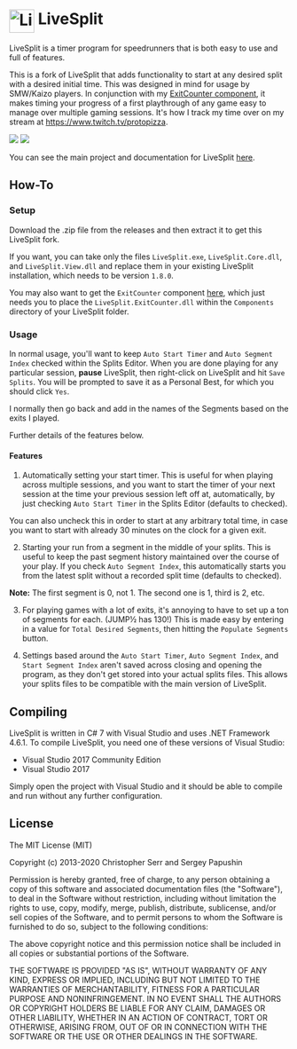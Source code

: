 ﻿<h1> <img src="https://raw.githubusercontent.com/LiveSplit/LiveSplit/master/LiveSplit/Resources/Icon.png" alt="LiveSplit" height="42" width="45" align="top"/> LiveSplit</h1>

LiveSplit is a timer program for speedrunners that is both easy to use and full of features.

This is a fork of LiveSplit that adds functionality to start at any desired split with a desired initial time. This was designed in mind for usage by SMW/Kaizo players. In conjunction with my [ExitCounter component](https://github.com/protopizza/LiveSplit.ExitCounter), it makes timing your progress of a first playthrough of any game easy to manage over multiple gaming sessions. It's how I track my time over on my stream at https://www.twitch.tv/protopizza.

<img src="https://raw.githubusercontent.com/LiveSplit/LiveSplit/master/LiveSplit/Resources/KaizoSplit/Guide-1.png"/>

<img src="https://raw.githubusercontent.com/LiveSplit/LiveSplit/master/LiveSplit/Resources/KaizoSplit/Guide-2.png"/>

You can see the main project and documentation for LiveSplit [here](https://github.com/LiveSplit/LiveSplit).

## How-To

### Setup

Download the .zip file from the releases and then extract it to get this LiveSplit fork.

If you want, you can take only the files `LiveSplit.exe`, `LiveSplit.Core.dll`, and `LiveSplit.View.dll` and replace them in your existing LiveSplit installation, which needs to be version `1.8.0`.

You may also want to get the `ExitCounter` component [here](https://github.com/protopizza/LiveSplit.ExitCounter), which just needs you to place the `LiveSplit.ExitCounter.dll` within the `Components` directory of your LiveSplit folder.

### Usage

In normal usage, you'll want to keep `Auto Start Timer` and `Auto Segment Index` checked within the Splits Editor. When you are done playing for any particular session, **pause** LiveSplit, then right-click on LiveSplit and hit `Save Splits`. You will be prompted to save it as a Personal Best, for which you should click `Yes`.

I normally then go back and add in the names of the Segments based on the exits I played.

Further details of the features below.

#### Features

1. Automatically setting your start timer. This is useful for when playing across multiple sessions, and you want to start the timer of your next session at the time your previous session left off at, automatically, by just checking `Auto Start Timer` in the Splits Editor (defaults to checked).

You can also uncheck this in order to start at any arbitrary total time, in case you want to start with already 30 minutes on the clock for a given exit.

2. Starting your run from a segment in the middle of your splits. This is useful to keep the past segment history maintained over the course of your play. If you check `Auto Segment Index`, this automatically starts you from the latest split without a recorded split time (defaults to checked).

**Note:** The first segment is 0, not 1. The second one is 1, third is 2, etc.

3. For playing games with a lot of exits, it's annoying to have to set up a ton of segments for each. (JUMP½ has 130!) This is made easy by entering in a value for `Total Desired Segments`, then hitting the `Populate Segments` button.

4. Settings based around the `Auto Start Timer`, `Auto Segment Index`, and `Start Segment Index` aren't saved across closing and opening the program, as they don't get stored into your actual splits files. This allows your splits files to be compatible with the main version of LiveSplit.

## Compiling

LiveSplit is written in C# 7 with Visual Studio and uses .NET Framework 4.6.1. To compile LiveSplit, you need one of these versions of Visual Studio:
 - Visual Studio 2017 Community Edition
 - Visual Studio 2017

Simply open the project with Visual Studio and it should be able to compile and run without any further configuration.

## License

The MIT License (MIT)

Copyright (c) 2013-2020 Christopher Serr and Sergey Papushin

Permission is hereby granted, free of charge, to any person obtaining a copy
of this software and associated documentation files (the "Software"), to deal
in the Software without restriction, including without limitation the rights
to use, copy, modify, merge, publish, distribute, sublicense, and/or sell
copies of the Software, and to permit persons to whom the Software is
furnished to do so, subject to the following conditions:

The above copyright notice and this permission notice shall be included in all
copies or substantial portions of the Software.

THE SOFTWARE IS PROVIDED "AS IS", WITHOUT WARRANTY OF ANY KIND, EXPRESS OR
IMPLIED, INCLUDING BUT NOT LIMITED TO THE WARRANTIES OF MERCHANTABILITY,
FITNESS FOR A PARTICULAR PURPOSE AND NONINFRINGEMENT. IN NO EVENT SHALL THE
AUTHORS OR COPYRIGHT HOLDERS BE LIABLE FOR ANY CLAIM, DAMAGES OR OTHER
LIABILITY, WHETHER IN AN ACTION OF CONTRACT, TORT OR OTHERWISE, ARISING FROM,
OUT OF OR IN CONNECTION WITH THE SOFTWARE OR THE USE OR OTHER DEALINGS IN THE
SOFTWARE.
